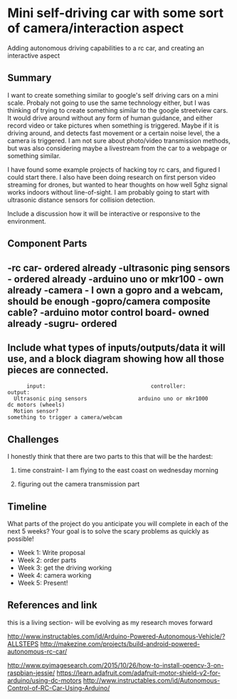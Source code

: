 # Mini self-driving car with some sort of camera/interaction aspect
Adding autonomous driving capabilities to a rc car, and creating an interactive aspect

## Summary

I want to create something similar to google's self driving cars on a mini scale. Probaly not going to use the same
technology either, but I was thinking of trying to create something similar to the google streetview cars. It would
drive around without any form of human guidance, and either record video or take pictures when something is triggered. Maybe
if it is driving around, and detects fast movement or a certain noise level, the a camera is triggered. I am not sure about 
photo/video transmission methods, but was also considering maybe a livestream from the car to a webpage or something similar. 

I have found some example projects of hacking toy rc cars, and figured I could start there.
I also have been doing research on first person video streaming for drones, but wanted to hear thoughts on how well 5ghz signal 
works indoors without line-of-sight.
I am probably going to start with ultrasonic distance sensors for collision detection.
  

Include a discussion how it will be interactive or responsive to the environment.

## Component Parts

-rc car- ordered already
-ultrasonic ping sensors - ordered already
-arduino uno or mkr100 - own already
-camera - I own a gopro and a webcam, should be enough
-gopro/camera composite cable?
-arduino motor control board- owned already
-sugru- ordered
-


Include what types of inputs/outputs/data it will use, and a block diagram showing how all those pieces are connected.
-


          input:                                 controller:                         output:
      Ultrasonic ping sensors                arduino uno or mkr1000                 dc motors (wheels)
      Motion sensor?                                                           something to trigger a camera/webcam
         
         
         
         



## Challenges

I honestly think that there are two parts to this that will be the hardest:
1. time constraint- I am flying to the east coast on wednesday morning
   
2. figuring out the camera transmission part


## Timeline

What parts of the project do you anticipate you will complete in each of the next 5 weeks? Your goal is to solve the scary problems as quickly as possible! 

- Week 1: Write proposal
- Week 2: order parts
- Week 3: get the driving working
- Week 4: camera working
- Week 5: Present!

## References and link

this is a living section- will be evolving as my research moves forward

http://www.instructables.com/id/Arduino-Powered-Autonomous-Vehicle/?ALLSTEPS
http://makezine.com/projects/build-android-powered-autonomous-rc-car/

http://www.pyimagesearch.com/2015/10/26/how-to-install-opencv-3-on-raspbian-jessie/
https://learn.adafruit.com/adafruit-motor-shield-v2-for-arduino/using-dc-motors
http://www.instructables.com/id/Autonomous-Control-of-RC-Car-Using-Arduino/
